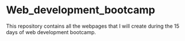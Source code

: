 # Web_development_bootcamp
This repository contains all the webpages that I will create during the 15 days of web development bootcamp.
